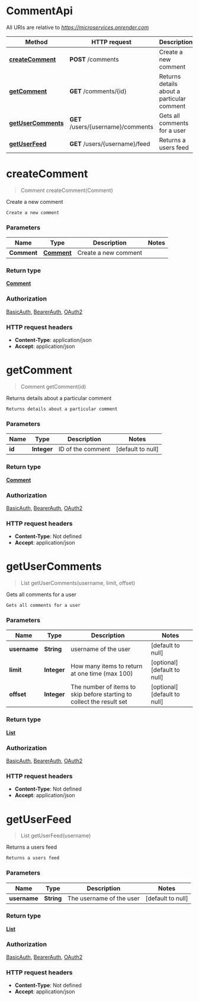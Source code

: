 # CommentApi

All URIs are relative to *https://microservices.onrender.com*

| Method | HTTP request | Description |
|------------- | ------------- | -------------|
| [**createComment**](CommentApi.md#createComment) | **POST** /comments | Create a new comment |
| [**getComment**](CommentApi.md#getComment) | **GET** /comments/{id} | Returns details about a particular comment |
| [**getUserComments**](CommentApi.md#getUserComments) | **GET** /users/{username}/comments | Gets all comments for a user |
| [**getUserFeed**](CommentApi.md#getUserFeed) | **GET** /users/{username}/feed | Returns a users feed |


<a name="createComment"></a>
# **createComment**
> Comment createComment(Comment)

Create a new comment

    Create a new comment

### Parameters

|Name | Type | Description  | Notes |
|------------- | ------------- | ------------- | -------------|
| **Comment** | [**Comment**](../Models/Comment.md)| Create a new comment | |

### Return type

[**Comment**](../Models/Comment.md)

### Authorization

[BasicAuth](../README.md#BasicAuth), [BearerAuth](../README.md#BearerAuth), [OAuth2](../README.md#OAuth2)

### HTTP request headers

- **Content-Type**: application/json
- **Accept**: application/json

<a name="getComment"></a>
# **getComment**
> Comment getComment(id)

Returns details about a particular comment

    Returns details about a particular comment

### Parameters

|Name | Type | Description  | Notes |
|------------- | ------------- | ------------- | -------------|
| **id** | **Integer**| ID of the comment | [default to null] |

### Return type

[**Comment**](../Models/Comment.md)

### Authorization

[BasicAuth](../README.md#BasicAuth), [BearerAuth](../README.md#BearerAuth), [OAuth2](../README.md#OAuth2)

### HTTP request headers

- **Content-Type**: Not defined
- **Accept**: application/json

<a name="getUserComments"></a>
# **getUserComments**
> List getUserComments(username, limit, offset)

Gets all comments for a user

    Gets all comments for a user

### Parameters

|Name | Type | Description  | Notes |
|------------- | ------------- | ------------- | -------------|
| **username** | **String**| username of the user | [default to null] |
| **limit** | **Integer**| How many items to return at one time (max 100) | [optional] [default to null] |
| **offset** | **Integer**| The number of items to skip before starting to collect the result set | [optional] [default to null] |

### Return type

[**List**](../Models/Comment.md)

### Authorization

[BasicAuth](../README.md#BasicAuth), [BearerAuth](../README.md#BearerAuth), [OAuth2](../README.md#OAuth2)

### HTTP request headers

- **Content-Type**: Not defined
- **Accept**: application/json

<a name="getUserFeed"></a>
# **getUserFeed**
> List getUserFeed(username)

Returns a users feed

    Returns a users feed

### Parameters

|Name | Type | Description  | Notes |
|------------- | ------------- | ------------- | -------------|
| **username** | **String**| The username of the user | [default to null] |

### Return type

[**List**](../Models/Comment.md)

### Authorization

[BasicAuth](../README.md#BasicAuth), [BearerAuth](../README.md#BearerAuth), [OAuth2](../README.md#OAuth2)

### HTTP request headers

- **Content-Type**: Not defined
- **Accept**: application/json


